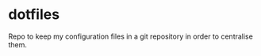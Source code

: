 dotfiles
========

Repo to keep my configuration files in a git repository in order to centralise them.
